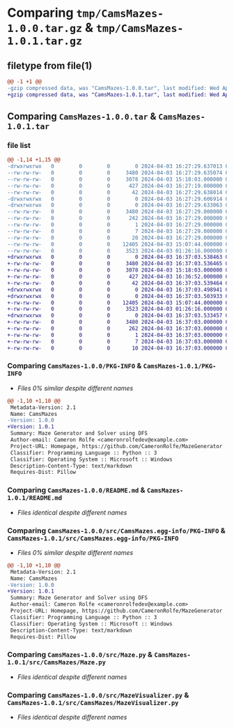 # Comparing `tmp/CamsMazes-1.0.0.tar.gz` & `tmp/CamsMazes-1.0.1.tar.gz`

## filetype from file(1)

```diff
@@ -1 +1 @@
-gzip compressed data, was "CamsMazes-1.0.0.tar", last modified: Wed Apr  3 16:27:29 2024, max compression
+gzip compressed data, was "CamsMazes-1.0.1.tar", last modified: Wed Apr  3 16:37:03 2024, max compression
```

## Comparing `CamsMazes-1.0.0.tar` & `CamsMazes-1.0.1.tar`

### file list

```diff
@@ -1,14 +1,15 @@
-drwxrwxrwx   0        0        0        0 2024-04-03 16:27:29.637013 CamsMazes-1.0.0/
--rw-rw-rw-   0        0        0     3480 2024-04-03 16:27:29.635074 CamsMazes-1.0.0/PKG-INFO
--rw-rw-rw-   0        0        0     3078 2024-04-03 15:18:03.000000 CamsMazes-1.0.0/README.md
--rw-rw-rw-   0        0        0      427 2024-04-03 16:27:19.000000 CamsMazes-1.0.0/pyproject.toml
--rw-rw-rw-   0        0        0       42 2024-04-03 16:27:29.638014 CamsMazes-1.0.0/setup.cfg
-drwxrwxrwx   0        0        0        0 2024-04-03 16:27:29.606914 CamsMazes-1.0.0/src/
-drwxrwxrwx   0        0        0        0 2024-04-03 16:27:29.633063 CamsMazes-1.0.0/src/CamsMazes.egg-info/
--rw-rw-rw-   0        0        0     3480 2024-04-03 16:27:29.000000 CamsMazes-1.0.0/src/CamsMazes.egg-info/PKG-INFO
--rw-rw-rw-   0        0        0      242 2024-04-03 16:27:29.000000 CamsMazes-1.0.0/src/CamsMazes.egg-info/SOURCES.txt
--rw-rw-rw-   0        0        0        1 2024-04-03 16:27:29.000000 CamsMazes-1.0.0/src/CamsMazes.egg-info/dependency_links.txt
--rw-rw-rw-   0        0        0        7 2024-04-03 16:27:29.000000 CamsMazes-1.0.0/src/CamsMazes.egg-info/requires.txt
--rw-rw-rw-   0        0        0       20 2024-04-03 16:27:29.000000 CamsMazes-1.0.0/src/CamsMazes.egg-info/top_level.txt
--rw-rw-rw-   0        0        0    12405 2024-04-03 15:07:44.000000 CamsMazes-1.0.0/src/Maze.py
--rw-rw-rw-   0        0        0     3523 2024-04-03 01:26:16.000000 CamsMazes-1.0.0/src/MazeVisualizer.py
+drwxrwxrwx   0        0        0        0 2024-04-03 16:37:03.538463 CamsMazes-1.0.1/
+-rw-rw-rw-   0        0        0     3480 2024-04-03 16:37:03.536465 CamsMazes-1.0.1/PKG-INFO
+-rw-rw-rw-   0        0        0     3078 2024-04-03 15:18:03.000000 CamsMazes-1.0.1/README.md
+-rw-rw-rw-   0        0        0      427 2024-04-03 16:36:52.000000 CamsMazes-1.0.1/pyproject.toml
+-rw-rw-rw-   0        0        0       42 2024-04-03 16:37:03.539464 CamsMazes-1.0.1/setup.cfg
+drwxrwxrwx   0        0        0        0 2024-04-03 16:37:03.498941 CamsMazes-1.0.1/src/
+drwxrwxrwx   0        0        0        0 2024-04-03 16:37:03.503933 CamsMazes-1.0.1/src/CamsMazes/
+-rw-rw-rw-   0        0        0    12405 2024-04-03 15:07:44.000000 CamsMazes-1.0.1/src/CamsMazes/Maze.py
+-rw-rw-rw-   0        0        0     3523 2024-04-03 01:26:16.000000 CamsMazes-1.0.1/src/CamsMazes/MazeVisualizer.py
+drwxrwxrwx   0        0        0        0 2024-04-03 16:37:03.533457 CamsMazes-1.0.1/src/CamsMazes.egg-info/
+-rw-rw-rw-   0        0        0     3480 2024-04-03 16:37:03.000000 CamsMazes-1.0.1/src/CamsMazes.egg-info/PKG-INFO
+-rw-rw-rw-   0        0        0      262 2024-04-03 16:37:03.000000 CamsMazes-1.0.1/src/CamsMazes.egg-info/SOURCES.txt
+-rw-rw-rw-   0        0        0        1 2024-04-03 16:37:03.000000 CamsMazes-1.0.1/src/CamsMazes.egg-info/dependency_links.txt
+-rw-rw-rw-   0        0        0        7 2024-04-03 16:37:03.000000 CamsMazes-1.0.1/src/CamsMazes.egg-info/requires.txt
+-rw-rw-rw-   0        0        0       10 2024-04-03 16:37:03.000000 CamsMazes-1.0.1/src/CamsMazes.egg-info/top_level.txt
```

### Comparing `CamsMazes-1.0.0/PKG-INFO` & `CamsMazes-1.0.1/PKG-INFO`

 * *Files 0% similar despite different names*

```diff
@@ -1,10 +1,10 @@
 Metadata-Version: 2.1
 Name: CamsMazes
-Version: 1.0.0
+Version: 1.0.1
 Summary: Maze Generator and Solver using DFS
 Author-email: Cameron Rolfe <cameronrolfedev@example.com>
 Project-URL: Homepage, https://github.com/CameronRolfe/MazeGenerator
 Classifier: Programming Language :: Python :: 3
 Classifier: Operating System :: Microsoft :: Windows
 Description-Content-Type: text/markdown
 Requires-Dist: Pillow
```

### Comparing `CamsMazes-1.0.0/README.md` & `CamsMazes-1.0.1/README.md`

 * *Files identical despite different names*

### Comparing `CamsMazes-1.0.0/src/CamsMazes.egg-info/PKG-INFO` & `CamsMazes-1.0.1/src/CamsMazes.egg-info/PKG-INFO`

 * *Files 0% similar despite different names*

```diff
@@ -1,10 +1,10 @@
 Metadata-Version: 2.1
 Name: CamsMazes
-Version: 1.0.0
+Version: 1.0.1
 Summary: Maze Generator and Solver using DFS
 Author-email: Cameron Rolfe <cameronrolfedev@example.com>
 Project-URL: Homepage, https://github.com/CameronRolfe/MazeGenerator
 Classifier: Programming Language :: Python :: 3
 Classifier: Operating System :: Microsoft :: Windows
 Description-Content-Type: text/markdown
 Requires-Dist: Pillow
```

### Comparing `CamsMazes-1.0.0/src/Maze.py` & `CamsMazes-1.0.1/src/CamsMazes/Maze.py`

 * *Files identical despite different names*

### Comparing `CamsMazes-1.0.0/src/MazeVisualizer.py` & `CamsMazes-1.0.1/src/CamsMazes/MazeVisualizer.py`

 * *Files identical despite different names*

